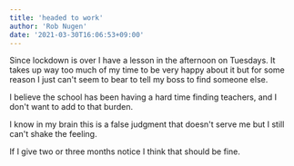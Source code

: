 ```yaml
---
title: 'headed to work'
author: 'Rob Nugen'
date: '2021-03-30T16:06:53+09:00'
---
```


Since lockdown is over I have a lesson in the afternoon on Tuesdays.  It takes up way too much of my time to be very happy about it but for some reason I just can't seem to bear to tell my boss to find someone else.

I believe the school has been having a hard time finding teachers, and I don't want to add to that burden.

I know in my brain this is a false judgment that doesn't serve me but I still can't shake the feeling.

If I give two or three months notice I think that should be fine.
